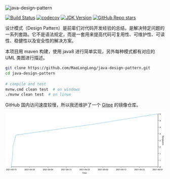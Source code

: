![java-design-pattern](https://socialify.git.ci/MaoLongLong/java-design-pattern/image?description=1&language=1&owner=1&pattern=Circuit%20Board&theme=Light)

[![Build Status](https://travis-ci.com/MaoLongLong/java-design-pattern.svg?branch=main)](https://travis-ci.com/MaoLongLong/java-design-pattern)
[![codecov](https://codecov.io/gh/MaoLongLong/java-design-pattern/branch/main/graph/badge.svg?token=Y0OD305CJM)](https://codecov.io/gh/MaoLongLong/java-design-pattern)
[![JDK Version](https://img.shields.io/badge/JDK-8%2B-green)](https://www.oracle.com/java/technologies/javase/javase-jdk8-downloads.html)
[![GitHub Repo stars](https://img.shields.io/github/stars/MaoLongLong/java-design-pattern?style=social)](https://github.com/MaoLongLong/java-design-pattern)

设计模式（Design Pattern）是前辈们对代码开发经验的总结，是解决特定问题的一系列套路。它不是语法规定，而是一套用来提高代码可复用性、可维护性、可读性、稳健性以及安全性的解决方案。

本项目用 maven 构建，使用 java8 进行简单实现，另外每种模式都有对应的 UML 类图进行描述。

```bash
git clone https://github.com/MaoLongLong/java-design-pattern.git
cd java-design-pattern

# compile and test
mvnw.cmd clean test  # on windows
./mvnw clean test  # on linux
```

GitHub 国内访问速度较慢，所以我还维护了一个 [Gitee](https://gitee.com/maolonglong/java-design-pattern) 的镜像仓库。

![](./STARCHARTS.svg)
